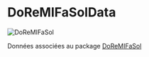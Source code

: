 # DoReMIFaSolData

<!-- badges: start -->
![DoReMIFaSol](https://github.com/inseefrlab/doremifasol/workflows/build-artifacts/badge.svg)
<!-- badges: end -->

Données associées au package [DoReMIFaSol](https://github.com/InseeFrLab/DoReMIFaSol)
